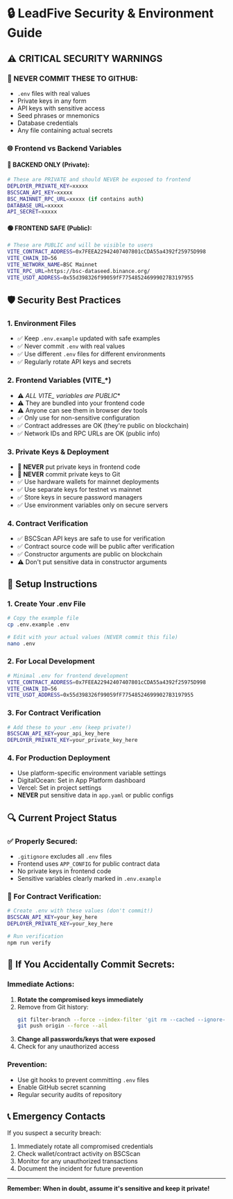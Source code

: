 # 🔒 LeadFive Security & Environment Guide

## ⚠️ CRITICAL SECURITY WARNINGS

### 🚨 NEVER COMMIT THESE TO GITHUB:
- `.env` files with real values
- Private keys in any form
- API keys with sensitive access
- Seed phrases or mnemonics
- Database credentials
- Any file containing actual secrets

### 🌐 Frontend vs Backend Variables

#### 🔴 BACKEND ONLY (Private):
```bash
# These are PRIVATE and should NEVER be exposed to frontend
DEPLOYER_PRIVATE_KEY=xxxxx
BSCSCAN_API_KEY=xxxxx
BSC_MAINNET_RPC_URL=xxxxx (if contains auth)
DATABASE_URL=xxxxx
API_SECRET=xxxxx
```

#### 🟢 FRONTEND SAFE (Public):
```bash
# These are PUBLIC and will be visible to users
VITE_CONTRACT_ADDRESS=0x7FEEA22942407407801cCDA55a4392f25975D998
VITE_CHAIN_ID=56
VITE_NETWORK_NAME=BSC Mainnet
VITE_RPC_URL=https://bsc-dataseed.binance.org/
VITE_USDT_ADDRESS=0x55d398326f99059fF775485246999027B3197955
```

## 🛡️ Security Best Practices

### 1. Environment Files
- ✅ Keep `.env.example` updated with safe examples
- ✅ Never commit `.env` with real values
- ✅ Use different `.env` files for different environments
- ✅ Regularly rotate API keys and secrets

### 2. Frontend Variables (VITE_*)
- ⚠️ **ALL VITE_* variables are PUBLIC**
- ⚠️ They are bundled into your frontend code
- ⚠️ Anyone can see them in browser dev tools
- ✅ Only use for non-sensitive configuration
- ✅ Contract addresses are OK (they're public on blockchain)
- ✅ Network IDs and RPC URLs are OK (public info)

### 3. Private Keys & Deployment
- 🔴 **NEVER** put private keys in frontend code
- 🔴 **NEVER** commit private keys to Git
- ✅ Use hardware wallets for mainnet deployments
- ✅ Use separate keys for testnet vs mainnet
- ✅ Store keys in secure password managers
- ✅ Use environment variables only on secure servers

### 4. Contract Verification
- ✅ BSCScan API keys are safe to use for verification
- ✅ Contract source code will be public after verification
- ✅ Constructor arguments are public on blockchain
- ⚠️ Don't put sensitive data in constructor arguments

## 🔧 Setup Instructions

### 1. Create Your .env File
```bash
# Copy the example file
cp .env.example .env

# Edit with your actual values (NEVER commit this file)
nano .env
```

### 2. For Local Development
```bash
# Minimal .env for frontend development
VITE_CONTRACT_ADDRESS=0x7FEEA22942407407801cCDA55a4392f25975D998
VITE_CHAIN_ID=56
VITE_USDT_ADDRESS=0x55d398326f99059fF775485246999027B3197955
```

### 3. For Contract Verification
```bash
# Add these to your .env (keep private!)
BSCSCAN_API_KEY=your_api_key_here
DEPLOYER_PRIVATE_KEY=your_private_key_here
```

### 4. For Production Deployment
- Use platform-specific environment variable settings
- DigitalOcean: Set in App Platform dashboard
- Vercel: Set in project settings
- **NEVER** put sensitive data in `app.yaml` or public configs

## 🔍 Current Project Status

### ✅ Properly Secured:
- `.gitignore` excludes all `.env` files
- Frontend uses `APP_CONFIG` for public contract data
- No private keys in frontend code
- Sensitive variables clearly marked in `.env.example`

### 🔧 For Contract Verification:
```bash
# Create .env with these values (don't commit!)
BSCSCAN_API_KEY=your_key_here
DEPLOYER_PRIVATE_KEY=your_key_here

# Run verification
npm run verify
```

## 🚨 If You Accidentally Commit Secrets:

### Immediate Actions:
1. **Rotate the compromised keys immediately**
2. Remove from Git history:
   ```bash
   git filter-branch --force --index-filter 'git rm --cached --ignore-unmatch .env' --prune-empty --tag-name-filter cat -- --all
   git push origin --force --all
   ```
3. **Change all passwords/keys that were exposed**
4. Check for any unauthorized access

### Prevention:
- Use git hooks to prevent committing `.env` files
- Enable GitHub secret scanning
- Regular security audits of repository

## 📞 Emergency Contacts

If you suspect a security breach:
1. Immediately rotate all compromised credentials
2. Check wallet/contract activity on BSCScan
3. Monitor for any unauthorized transactions
4. Document the incident for future prevention

---

**Remember: When in doubt, assume it's sensitive and keep it private!**
